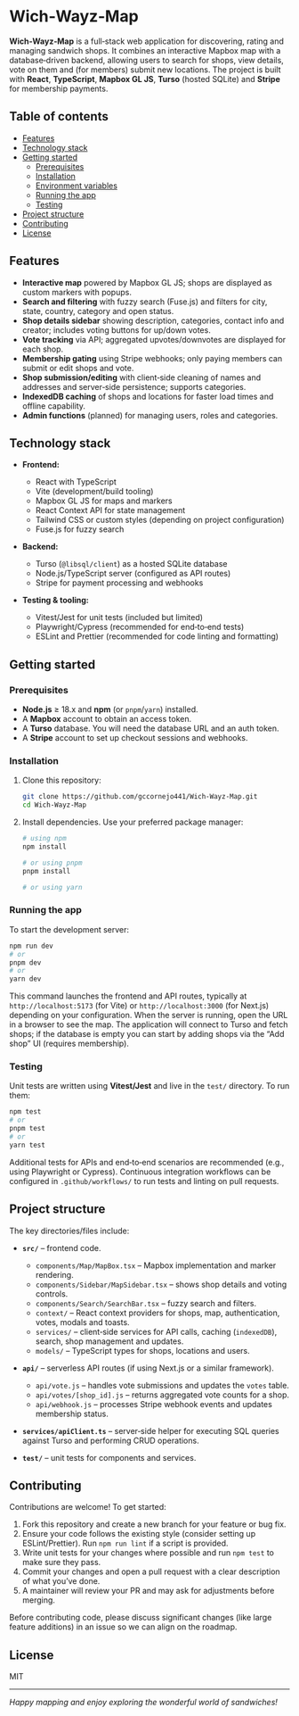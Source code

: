 # Wich‑Wayz‑Map

**Wich‑Wayz‑Map** is a full‑stack web application for discovering, rating and managing sandwich shops. It combines an interactive Mapbox map with a database‑driven backend, allowing users to search for shops, view details, vote on them and (for members) submit new locations. The project is built with **React**, **TypeScript**, **Mapbox GL JS**, **Turso** (hosted SQLite) and **Stripe** for membership payments.

## Table of contents

- [Features](#features)
- [Technology stack](#technology-stack)
- [Getting started](#getting-started)
  - [Prerequisites](#prerequisites)
  - [Installation](#installation)
  - [Environment variables](#environment-variables)
  - [Running the app](#running-the-app)
  - [Testing](#testing)
- [Project structure](#project-structure)
- [Contributing](#contributing)
- [License](#license)

## Features

- **Interactive map** powered by Mapbox GL JS; shops are displayed as custom markers with popups.
- **Search and filtering** with fuzzy search (Fuse.js) and filters for city, state, country, category and open status.
- **Shop details sidebar** showing description, categories, contact info and creator; includes voting buttons for up/down votes.
- **Vote tracking** via API; aggregated upvotes/downvotes are displayed for each shop.
- **Membership gating** using Stripe webhooks; only paying members can submit or edit shops and vote.
- **Shop submission/editing** with client‑side cleaning of names and addresses and server‑side persistence; supports categories.
- **IndexedDB caching** of shops and locations for faster load times and offline capability.
- **Admin functions** (planned) for managing users, roles and categories.

## Technology stack

- **Frontend:**
  - React with TypeScript
  - Vite (development/build tooling)
  - Mapbox GL JS for maps and markers
  - React Context API for state management
  - Tailwind CSS or custom styles (depending on project configuration)
  - Fuse.js for fuzzy search

- **Backend:**
  - Turso (`@libsql/client`) as a hosted SQLite database
  - Node.js/TypeScript server (configured as API routes)
  - Stripe for payment processing and webhooks

- **Testing & tooling:**
  - Vitest/Jest for unit tests (included but limited)
  - Playwright/Cypress (recommended for end‑to‑end tests)
  - ESLint and Prettier (recommended for code linting and formatting)

## Getting started

### Prerequisites

- **Node.js** ≥ 18.x and **npm** (or `pnpm`/`yarn`) installed.
- A **Mapbox** account to obtain an access token.
- A **Turso** database. You will need the database URL and an auth token.
- A **Stripe** account to set up checkout sessions and webhooks.

### Installation

1. Clone this repository:

   ```bash
   git clone https://github.com/gccornejo441/Wich-Wayz-Map.git
   cd Wich-Wayz-Map
   ```

2. Install dependencies. Use your preferred package manager:

   ```bash
   # using npm
   npm install

   # or using pnpm
   pnpm install

   # or using yarn
   ```

### Running the app

To start the development server:

```bash
npm run dev
# or
pnpm dev
# or
yarn dev
```

This command launches the frontend and API routes, typically at `http://localhost:5173` (for Vite) or `http://localhost:3000` (for Next.js) depending on your configuration. When the server is running, open the URL in a browser to see the map. The application will connect to Turso and fetch shops; if the database is empty you can start by adding shops via the “Add shop” UI (requires membership).

### Testing

Unit tests are written using **Vitest/Jest** and live in the `test/` directory. To run them:

```bash
npm test
# or
pnpm test
# or
yarn test
```

Additional tests for APIs and end‑to‑end scenarios are recommended (e.g., using Playwright or Cypress). Continuous integration workflows can be configured in `.github/workflows/` to run tests and linting on pull requests.

## Project structure

The key directories/files include:

- **`src/`** – frontend code.
  - `components/Map/MapBox.tsx` – Mapbox implementation and marker rendering.
  - `components/Sidebar/MapSidebar.tsx` – shows shop details and voting controls.
  - `components/Search/SearchBar.tsx` – fuzzy search and filters.
  - `context/` – React context providers for shops, map, authentication, votes, modals and toasts.
  - `services/` – client‑side services for API calls, caching (`indexedDB`), search, shop management and updates.
  - `models/` – TypeScript types for shops, locations and users.

- **`api/`** – serverless API routes (if using Next.js or a similar framework).
  - `api/vote.js` – handles vote submissions and updates the `votes` table.
  - `api/votes/[shop_id].js` – returns aggregated vote counts for a shop.
  - `api/webhook.js` – processes Stripe webhook events and updates membership status.

- **`services/apiClient.ts`** – server‑side helper for executing SQL queries against Turso and performing CRUD operations.

- **`test/`** – unit tests for components and services.

## Contributing

Contributions are welcome! To get started:

1. Fork this repository and create a new branch for your feature or bug fix.
2. Ensure your code follows the existing style (consider setting up ESLint/Prettier). Run `npm run lint` if a script is provided.
3. Write unit tests for your changes where possible and run `npm test` to make sure they pass.
4. Commit your changes and open a pull request with a clear description of what you’ve done.
5. A maintainer will review your PR and may ask for adjustments before merging.

Before contributing code, please discuss significant changes (like large feature additions) in an issue so we can align on the roadmap.

## License

MIT

---

_Happy mapping and enjoy exploring the wonderful world of sandwiches!_
